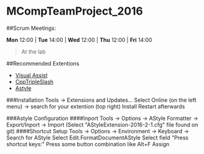 # MCompTeamProject_2016

##Scrum Meetings:

**Mon** 12:00 | **Tue** 14:00 | **Wed** 12:00 | **Thu** 12:00 | **Fri** 14:00
> At the lab

##Recommended Extentions

* [Visual Assist](http://www.wholetomato.com/)
* [CppTripleSlash](https://visualstudiogallery.msdn.microsoft.com/22333333-fd6f-4dcb-8223-52701eddd7ad)
* [Astyle](https://visualstudiogallery.msdn.microsoft.com/2f3f04cd-2866-4e47-a671-d1cc9cc3fb02)

###Installation
Tools -> Extensions and Updates...
Select Online (on the left menu) -> search for your extention (top right)
Install
Restart afterwards

###Astyle Configuration
####Inport
Tools -> Options -> AStyle Formatter -> Export/Inport -> Import
(Select "AStyleExtension-2016-2-1.cfg" file found on git)
####Shortcut Setup
Tools -> Options -> Environment -> Keyboard -> Search for AStyle
Select Edit.FormatDocumentAStyle
Select field "Press shortcut keys:"
Press some button combination like Alt+F
Assign